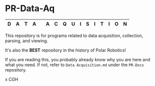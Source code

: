 # PR-Data-Aq

| D | A | T | A | | A | C | Q | U | I | S | I | T | I | O | N |
|-|-|-|-|-|-|-|-|-|-|-|-|-|-|-|-|

This repository is for programs related to data acquisition, collection, parsing, and viewing.

It's also the **BEST** repository in the history of Polar Robotics!

If you are reading this, you probably already know why you are here and what you need. If not, refer to `Data Acquisition.md` under the `PR-Docs` repository.

x CGH
